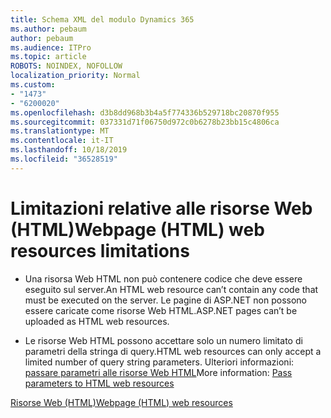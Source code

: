 ```yaml
---
title: Schema XML del modulo Dynamics 365
ms.author: pebaum
author: pebaum
ms.audience: ITPro
ms.topic: article
ROBOTS: NOINDEX, NOFOLLOW
localization_priority: Normal
ms.custom:
- "1473"
- "6200020"
ms.openlocfilehash: d3b8dd968b3b4a5f774336b529718bc20870f955
ms.sourcegitcommit: 037331d71f06750d972c0b6278b23bb15c4806ca
ms.translationtype: MT
ms.contentlocale: it-IT
ms.lasthandoff: 10/18/2019
ms.locfileid: "36528519"
---
```

# <a name="webpage-html-web-resources-limitations"></a><span data-ttu-id="15043-102">Limitazioni relative alle risorse Web (HTML)</span><span class="sxs-lookup"><span data-stu-id="15043-102">Webpage (HTML) web resources limitations</span></span>

* <span data-ttu-id="15043-103">Una risorsa Web HTML non può contenere codice che deve essere eseguito sul server.</span><span class="sxs-lookup"><span data-stu-id="15043-103">An HTML web resource can’t contain any code that must be executed on the server.</span></span> <span data-ttu-id="15043-104">Le pagine di ASP.NET non possono essere caricate come risorse Web HTML.</span><span class="sxs-lookup"><span data-stu-id="15043-104">ASP.NET pages can’t be uploaded as HTML web resources.</span></span>

* <span data-ttu-id="15043-105">Le risorse Web HTML possono accettare solo un numero limitato di parametri della stringa di query.</span><span class="sxs-lookup"><span data-stu-id="15043-105">HTML web resources can only accept a limited number of query string parameters.</span></span> <span data-ttu-id="15043-106">Ulteriori informazioni: [passare parametri alle risorse Web HTML](https://docs.microsoft.com/dynamics365/customer-engagement/developer/webpage-html-web-resources#BKMK_PassingParametersToWebResources)</span><span class="sxs-lookup"><span data-stu-id="15043-106">More information: [Pass parameters to HTML web resources](https://docs.microsoft.com/dynamics365/customer-engagement/developer/webpage-html-web-resources#BKMK_PassingParametersToWebResources)</span></span>

[<span data-ttu-id="15043-107">Risorse Web (HTML)</span><span class="sxs-lookup"><span data-stu-id="15043-107">Webpage (HTML) web resources</span></span>](https://docs.microsoft.com/dynamics365/customer-engagement/developer/webpage-html-web-resources)
